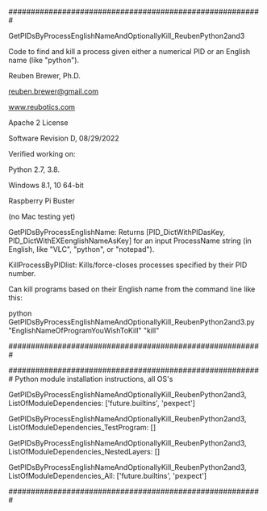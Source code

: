 #########################################################

GetPIDsByProcessEnglishNameAndOptionallyKill_ReubenPython2and3

Code to find and kill a process given either a numerical PID or an English name (like "python").

Reuben Brewer, Ph.D.

reuben.brewer@gmail.com

www.reubotics.com

Apache 2 License

Software Revision D, 08/29/2022

Verified working on:

Python 2.7, 3.8.

Windows 8.1, 10 64-bit

Raspberry Pi Buster 

(no Mac testing yet)

GetPIDsByProcessEnglishName: Returns [PID_DictWithPIDasKey, PID_DictWithEXEenglishNameAsKey] for an input ProcessName string (in English, like "VLC", "python", or "notepad").

KillProcessByPIDlist: Kills/force-closes processes specified by their PID number.

Can kill programs based on their English name from the command line like this:

python GetPIDsByProcessEnglishNameAndOptionallyKill_ReubenPython2and3.py "EnglishNameOfProgramYouWishToKill" "kill"

#########################################################

######################################################### Python module installation instructions, all OS's

GetPIDsByProcessEnglishNameAndOptionallyKill_ReubenPython2and3, ListOfModuleDependencies: ['future.builtins', 'pexpect']

GetPIDsByProcessEnglishNameAndOptionallyKill_ReubenPython2and3, ListOfModuleDependencies_TestProgram: []

GetPIDsByProcessEnglishNameAndOptionallyKill_ReubenPython2and3, ListOfModuleDependencies_NestedLayers: []

GetPIDsByProcessEnglishNameAndOptionallyKill_ReubenPython2and3, ListOfModuleDependencies_All: ['future.builtins', 'pexpect']

#########################################################
